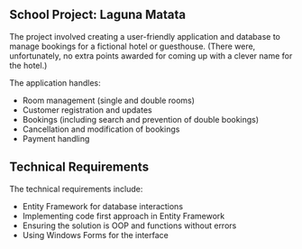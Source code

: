 ## School Project: Laguna Matata

The project involved creating a user-friendly application and database to manage bookings for a fictional hotel or guesthouse. (There were, unfortunately, no extra points awarded for coming up with a clever name for the hotel.)

The application handles:
- Room management (single and double rooms)
- Customer registration and updates
- Bookings (including search and prevention of double bookings)
- Cancellation and modification of bookings
- Payment handling

## Technical Requirements

The technical requirements include:
- Entity Framework for database interactions
- Implementing code first approach in Entity Framework
- Ensuring the solution is OOP and functions without errors
- Using Windows Forms for the interface
